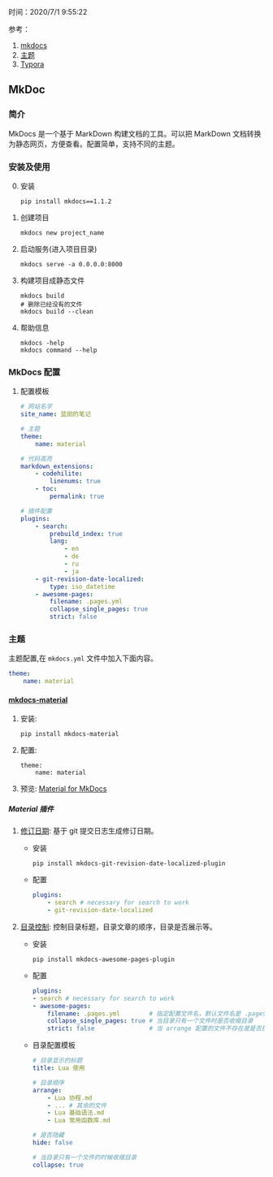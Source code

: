 时间：2020/7/1 9:55:22  

参考：

1. [mkdocs](https://www.mkdocs.org/)  
2. [主题](https://jamstackthemes.dev/ssg/mkdocs/)
3. [Typora](https://www.typora.io/)

## MkDoc 

### 简介   

MkDocs 是一个基于 MarkDown 构建文档的工具。可以把 MarkDown 文档转换为静态网页，方便查看。配置简单，支持不同的主题。

### 安装及使用  

0. 安装 

     ```shell
     pip install mkdocs==1.1.2
     ```

1. 创建项目

    ```shell
    mkdocs new project_name 
    ```

2. 启动服务(进入项目目录)

    ```shell
    mkdocs serve -a 0.0.0.0:8000
    ```
    
3. 构建项目成静态文件 

    ```shell
    mkdocs build
    # 删除已经没有的文件 
    mkdocs build --clean
    ```

4. 帮助信息 

    ```shell
    mkdocs -help
    mkdocs command --help
    ```

### MkDocs 配置   

1. 配置模板 

    ```yml
    # 网站名字
    site_name: 蓝田的笔记

    # 主题
    theme:
        name: material

    # 代码高亮
    markdown_extensions:
        - codehilite:
            linenums: true
        - toc:
            permalink: true

    # 插件配置
    plugins:
        - search:
            prebuild_index: true
            lang:
                - en
                - de
                - ru
                - ja
        - git-revision-date-localized:
            type: iso_datetime
        - awesome-pages:
            filename: .pages.yml
            collapse_single_pages: true
            strict: false
    ```
    
### 主题 

主题配置,在 `mkdocs.yml` 文件中加入下面内容。

```yml
theme:
    name: material
```

#### [mkdocs-material](https://github.com/squidfunk/mkdocs-material)

1. 安装: 

    ```shell
    pip install mkdocs-material
    ```
    
3. 配置:  

    ```shell
    theme:
        name: material
    ```
    
3. 预览: [Material for MkDocs](https://squidfunk.github.io/mkdocs-material/)

##### Material 插件

1. [修订日期](https://squidfunk.github.io/mkdocs-material/plugins/revision-date/): 基于 git 提交日志生成修订日期。

    * 安装   
    
        ```shell
        pip install mkdocs-git-revision-date-localized-plugin
        ```
        
    * 配置    
     
        ```yml
        plugins:
            - search # necessary for search to work
            - git-revision-date-localized
        ```
    
2. [目录控制](https://squidfunk.github.io/mkdocs-material/plugins/awesome-pages/): 控制目录标题，目录文章的顺序，目录是否展示等。

    * 安装 
    
        ```shell
        pip install mkdocs-awesome-pages-plugin	
        ```
       
    * 配置
    
        ```yml
        plugins:
        - search # necessary for search to work
        - awesome-pages:
            filename: .pages.yml        # 指定配置文件名，默认文件名是 .pages
            collapse_single_pages: true # 当目录只有一个文件时是否收缩目录
            strict: false               # 当 arrange 配置的文件不存在是是否报错
        ```

    * 目录配置模板
    
        ``` yaml
        # 目录显示的标题
        title: Lua 使用

        # 目录顺序
        arrange:
            - Lua 协程.md
            - ... # 其余的文件
            - Lua 基础语法.md
            - Lua 常用函数库.md

        # 是否隐藏
        hide: false

        # 当目录只有一个文件的时候收缩目录
        collapse: true
        ```